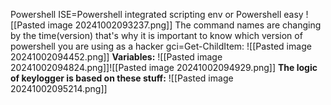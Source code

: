 Powershell ISE=Powershell integrated scripting env or Powershell easy
![[Pasted image 20241002093237.png]]
The command names are changing by the time(version) that's why it is important to know which version of powershell you are using as a hacker
gci=Get-ChildItem:
![[Pasted image 20241002094452.png]]
**Variables:**
![[Pasted image 20241002094824.png]]![[Pasted image 20241002094929.png]]
**The logic of keylogger is based on these stuff:**
![[Pasted image 20241002095214.png]]
